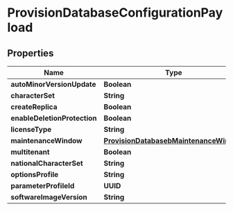 

# ProvisionDatabaseConfigurationPayload


## Properties

Name | Type | Description | Notes
------------ | ------------- | ------------- | -------------
**autoMinorVersionUpdate** | **Boolean** |  |  [optional]
**characterSet** | **String** |  |  [optional]
**createReplica** | **Boolean** |  |  [optional]
**enableDeletionProtection** | **Boolean** |  |  [optional]
**licenseType** | **String** |  |  [optional]
**maintenanceWindow** | [**ProvisionDatabasebMaintenanceWindow**](ProvisionDatabasebMaintenanceWindow.md) |  |  [optional]
**multitenant** | **Boolean** |  |  [optional]
**nationalCharacterSet** | **String** |  |  [optional]
**optionsProfile** | **String** |  |  [optional]
**parameterProfileId** | **UUID** |  |  [optional]
**softwareImageVersion** | **String** |  |  [optional]



